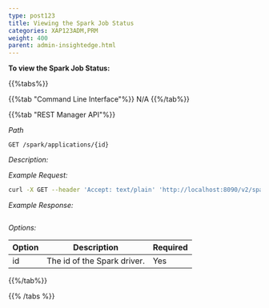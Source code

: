 ```yaml
---
type: post123
title: Viewing the Spark Job Status
categories: XAP123ADM,PRM
weight: 400
parent: admin-insightedge.html
---
```

 
  
**To view the Spark Job Status:** 
<br>
 
{{%tabs%}}

{{%tab "Command Line Interface"%}}
N/A
{{%/tab%}}

{{%tab "REST Manager API"%}}


*Path*

`GET /spark/applications/{id}`

*Description:*


*Example Request:*

```bash
curl -X GET --header 'Accept: text/plain' 'http://localhost:8090/v2/spark/applications/application1'
```
 
*Example Response:*

```bash
```

*Options:*

| Option     | Description       |   Required     |
|------|-------------------|----------------|
| id | The id of the Spark driver.| Yes |

 
{{%/tab%}}

{{% /tabs %}}

